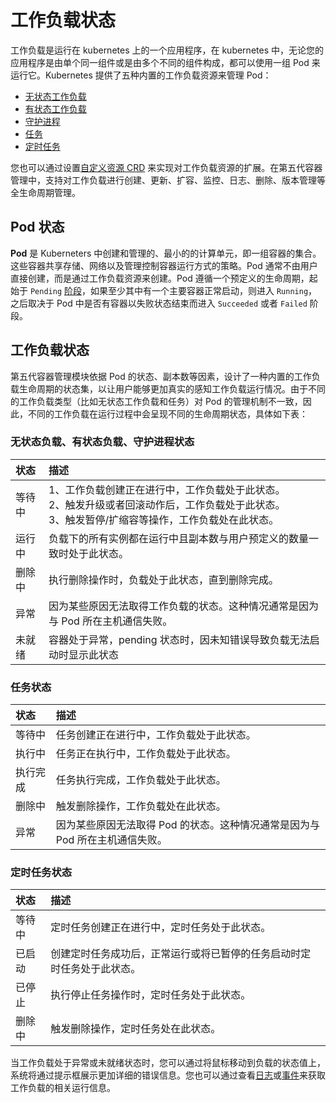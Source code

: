 # 工作负载状态

工作负载是运行在 kubernetes 上的一个应用程序，在 kubernetes 中，无论您的应用程序是由单个同一组件或是由多个不同的组件构成，都可以使用一组 Pod 来运行它。Kubernetes 提供了五种内置的工作负载资源来管理 Pod：

- [无状态工作负载](../CreateDeploymentByImage.md)
- [有状态工作负载](../CreateStatefulSetByImage.md)
- [守护进程](../CreateDaemonSetByImage.md)
- [任务](../CreateJobByImage.md)
- [定时任务](../CreateCronJobByImage.md)

您也可以通过设置[自定义资源 CRD](../../CustomResources/README.md) 来实现对工作负载资源的扩展。在第五代容器管理中，支持对工作负载进行创建、更新、扩容、监控、日志、删除、版本管理等全生命周期管理。

## Pod 状态

**Pod** 是 Kuberneters 中创建和管理的、最小的的计算单元，即一组容器的集合。这些容器共享存储、网络以及管理控制容器运行方式的策略。Pod 通常不由用户直接创建，而是通过工作负载资源来创建。Pod 遵循一个预定义的生命周期，起始于 `Pending` [阶段](https://kubernetes.io/zh-cn/docs/concepts/workloads/pods/pod-lifecycle/#pod-phase)，如果至少其中有一个主要容器正常启动，则进入 `Running`，之后取决于 Pod 中是否有容器以失败状态结束而进入 `Succeeded` 或者 `Failed` 阶段。

## 工作负载状态

第五代容器管理模块依据 Pod 的状态、副本数等因素，设计了一种内置的工作负载生命周期的状态集，以让用户能够更加真实的感知工作负载运行情况。由于不同的工作负载类型（比如无状态工作负载和任务）对 Pod 的管理机制不一致，因此，不同的工作负载在运行过程中会呈现不同的生命周期状态，具体如下表：

### 无状态负载、有状态负载、守护进程状态

| 状态                  | 描述                                                       |
| :---------------------- | :----------------------------------------------------------- |
| 等待中     | 1、工作负载创建正在进行中，工作负载处于此状态。<br>2、触发升级或者回滚动作后，工作负载处于此状态。<br>3、触发暂停/扩缩容等操作，工作负载处在此状态。 |
| 运行中 | 负载下的所有实例都在运行中且副本数与用户预定义的数量一致时处于此状态。 |
| 删除中 | 执行删除操作时，负载处于此状态，直到删除完成。 |
| 异常 | 因为某些原因无法取得工作负载的状态。这种情况通常是因为与 Pod 所在主机通信失败。 |
| 未就绪 | 容器处于异常，pending 状态时，因未知错误导致负载无法启动时显示此状态 |

### 任务状态

| 状态     | 描述                                                         |
| :------- | :----------------------------------------------------------- |
| 等待中   | 任务创建正在进行中，工作负载处于此状态。                     |
| 执行中   | 任务正在执行中，工作负载处于此状态。                         |
| 执行完成 | 任务执行完成，工作负载处于此状态。                           |
| 删除中   | 触发删除操作，工作负载处在此状态。                           |
| 异常     | 因为某些原因无法取得 Pod 的状态。这种情况通常是因为与 Pod 所在主机通信失败。 |

### 定时任务状态

| 状态   | 描述                                                         |
| :----- | :----------------------------------------------------------- |
| 等待中 | 定时任务创建正在进行中，定时任务处于此状态。                 |
| 已启动 | 创建定时任务成功后，正常运行或将已暂停的任务启动时定时任务处于此状态。 |
| 已停止 | 执行停止任务操作时，定时任务处于此状态。                     |
| 删除中 | 触发删除操作，定时任务处在此状态。                           |

当工作负载处于异常或未就绪状态时，您可以通过将鼠标移动到负载的状态值上，系统将通过提示框展示更加详细的错误信息。您也可以通过查看[日志](#)或[事件](#)来获取工作负载的相关运行信息。
